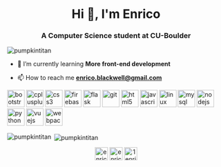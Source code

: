 <h1 align="center">Hi 👋, I'm Enrico</h1>
<h3 align="center">A Computer Science student at CU-Boulder</h3>

<p align="left"> <img src="https://komarev.com/ghpvc/?username=pumpkintitan" alt="pumpkintitan" /> </p>

- 🌱 I’m currently learning **More front-end development**

- 📫 How to reach me **enrico.blackwell@gmail.com**

<p align="left"><img src="https://devicons.github.io/devicon/devicon.git/icons/bootstrap/bootstrap-plain.svg" alt="bootstrap" width="40" height="40"/> <img src="https://devicons.github.io/devicon/devicon.git/icons/cplusplus/cplusplus-original.svg" alt="cplusplus" width="40" height="40"/> <img src="https://devicons.github.io/devicon/devicon.git/icons/css3/css3-original-wordmark.svg" alt="css3" width="40" height="40"/> <img src="https://www.vectorlogo.zone/logos/firebase/firebase-icon.svg" alt="firebase" width="40" height="40"/> <img src="https://www.vectorlogo.zone/logos/pocoo_flask/pocoo_flask-icon.svg" alt="flask" width="40" height="40"/> <img src="https://www.vectorlogo.zone/logos/git-scm/git-scm-icon.svg" alt="git" width="40" height="40"/> <img src="https://devicons.github.io/devicon/devicon.git/icons/html5/html5-original-wordmark.svg" alt="html5" width="40" height="40"/> <img src="https://devicons.github.io/devicon/devicon.git/icons/javascript/javascript-original.svg" alt="javascript" width="40" height="40"/> <img src="https://devicons.github.io/devicon/devicon.git/icons/linux/linux-original.svg" alt="linux" width="40" height="40"/> <img src="https://devicons.github.io/devicon/devicon.git/icons/mysql/mysql-original-wordmark.svg" alt="mysql" width="40" height="40"/> <img src="https://devicons.github.io/devicon/devicon.git/icons/nodejs/nodejs-original-wordmark.svg" alt="nodejs" width="40" height="40"/> <img src="https://devicons.github.io/devicon/devicon.git/icons/python/python-original.svg" alt="python" width="40" height="40"/> <img src="https://devicons.github.io/devicon/devicon.git/icons/vuejs/vuejs-original-wordmark.svg" alt="vuejs" width="40" height="40"/> <img src="https://devicons.github.io/devicon/devicon.git/icons/webpack/webpack-original.svg" alt="webpack" width="40" height="40"/></p><p><img align="left" src="https://github-readme-stats.vercel.app/api/top-langs/?username=pumpkintitan&layout=compact&hide=html&theme=vue" alt="pumpkintitan" /></p>

<p>&nbsp;<img align="center" src="https://github-readme-stats.vercel.app/api?username=pumpkintitan&count_private=true&show_icons=true&theme=vue&include_all_commits=true" alt="pumpkintitan" /></p>

<p align="center">
<a href="https://linkedin.com/in/enrico-blackwell-ab5677168" target="blank"><img align="center" src="https://cdn.jsdelivr.net/npm/simple-icons@3.0.1/icons/linkedin.svg" alt="enrico-blackwell-ab5677168" height="30" width="30" /></a>
<a href="https://kaggle.com/enricoblackwell" target="blank"><img align="center" src="https://cdn.jsdelivr.net/npm/simple-icons@3.0.1/icons/kaggle.svg" alt="enricoblackwell" height="30" width="30" /></a>
<a href="https://instagram.com/1enrico.b" target="blank"><img align="center" src="https://cdn.jsdelivr.net/npm/simple-icons@3.0.1/icons/instagram.svg" alt="1enrico.b" height="30" width="30" /></a>
</p>
